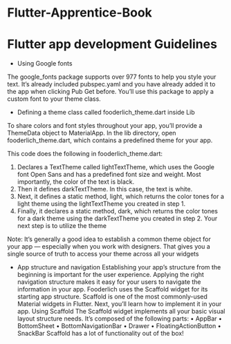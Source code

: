 # Flutter-Apprentice-Book
# Flutter app development Guidelines 

* Using Google fonts

The google_fonts package supports over 977 fonts to help you style your text. It’s
already included pubspec.yaml and you have already added it to the app when
clicking Pub Get before. You’ll use this package to apply a custom font to your theme
class.

* Defining a theme class called fooderlich_theme.dart inside Lib 

To share colors and font styles throughout your app, you’ll provide a ThemeData
object to MaterialApp. In the lib directory, open fooderlich_theme.dart, which
contains a predefined theme for your app.

This code does the following in fooderlich_theme.dart:
1. Declares a TextTheme called lightTextTheme, which uses the Google font Open
Sans and has a predefined font size and weight. Most importantly, the color of
the text is black.
2. Then it defines darkTextTheme. In this case, the text is white.
3. Next, it defines a static method, light, which returns the color tones for a light
theme using the lightTextTheme you created in step 1.
4. Finally, it declares a static method, dark, which returns the color tones for a dark
theme using the darkTextTheme you created in step 2.
Your next step is to utilize the theme

Note: It’s generally a good idea to establish a common theme object for your
app — especially when you work with designers. That gives you a single
source of truth to access your theme across all your widgets

* App structure and navigation
Establishing your app’s structure from the beginning is important for the user
experience. Applying the right navigation structure makes it easy for your users to
navigate the information in your app.
Fooderlich uses the Scaffold widget for its starting app structure. Scaffold is one
of the most commonly-used Material widgets in Flutter. Next, you’ll learn how to
implement it in your app.
Using Scaffold
The Scaffold widget implements all your basic visual layout structure needs. It’s
composed of the following parts:
• AppBar
• BottomSheet
• BottomNavigationBar
• Drawer
• FloatingActionButton
• SnackBar
Scaffold has a lot of functionality out of the box!